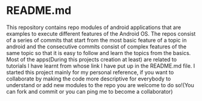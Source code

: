 <h1>README.md</h1>

This repository contains repo modules of android applications that are examples to execute different features of the Android OS. The repos consist of a series of commits that start from the most basic feature of a topic in android and the consecutive commits consist of complex features of the same topic so that it is easy to follow and learn the topics from the basics. Most of the apps(During this projects creation at least) are related to tutorials I have learnt from whose link I have put up in the README.md file. I started this project mainly for my personal reference, if you want to collaborate by making the code more descriptive for everybody to understand or add new modules to the repo you are welcome to do so!(You can fork and commit or you can ping me to become a collaborator)
